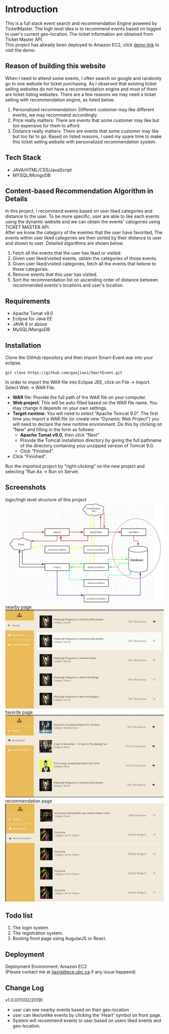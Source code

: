 # Introduction
This is a full stack event search and recommendation Engine powered by TicketMaster. 
The high level idea is to recommend events based on logged in user's current geo-location. 
The ticket information are obtained from Ticket Master API.  
This project has already been deployed to Amazon EC2, click [demo link](http://54.202.63.63/Event-Search-Recommendation-Engine/) to visit the demo.

## Reason of building this website
When I need to attend some events, I often search on google and randomly go to one website for ticket purchasing. 
As I observed that existing ticket selling websites do not have a recommendation engine and most of them are ticket listing websites.
There are a few reasons we may need a ticket selling with recommendation engine, as listed below.
1. Personalized recommendation: Different customer may like different events, we may recommend accordingly.
2. Price really matters: There are events that some customer may like but too expensive for them to afford.
3. Distance really matters: There are events that some customer may like but too far to go.
Based on listed reasons, I used my spare time to make this ticket selling website with personalized recommendation system.

## Tech Stack
* JAVA/HTML/CSS/JavaScript
* MYSQL/MongoDB

## Content-based Recommendation Algorithm in Details
In this project, I recommend events based on user liked categories and distance to the user.
To be more specific, user are able to like each events using the dynamic website and we can obtain the events' catogories using TICKET MASTER API.  
After we know the category of the eventes that the user have favorited, 
The events within user liked categories are then sorted by their distance to user and shown to user. 
Detailed algorithms are shown below. <br>
1. Fetch all the events that the user has liked or visited. 
2. Given user liked/visited events, obtain the categories of those events. 
3. Given user liked/visited categories, fetch all the events that belone to those categories. 
4. Remove events that this user has visited. 
5. Sort the recommendation list on ascending order of distance between recommended events's locations and user's location.

## Requirements
* Apache Tomat v9.0
* Eclipse for Java EE
* JAVA 8 or above
* MySQL/MangoDB

## Installation
Clone the GitHub repository and then import Smart-Event.war into your eclipse.

```
git clone https://github.com/gaojiaxi/SmartEvent.git
```
In order to import the WAR file into Eclipse JEE, click on File -> Import. Select Web -> WAR File.
* **WAR** file: Provide the full path of the WAR file on your computer.
* **Web project**: This will be auto-filled based on the WAR file name. You may change it depends on your own settings.
* **Target runtime**: You will need to select “Apache Tomcat 9.0”. The first time you import a WAR
file (or create new “Dynamic Web Project”) you will need to declare the new runtime environment. Do this by clicking on “New” and filling in the form as follows:
	* **Apache Tomat v9.0**, then click “Next”
	* Provide the Tomcat installation directory by giving the full pathname of the directory
containing your unzipped version of Tomcat 9.0.
	* Click “Finished”.
* Click "Finished".

Run the imported project by “right-clicking” on the new project and selecting “Run As -> Run on Server. <br>


## Screenshots
logic/high level structure of this project
![](https://github.com/gaojiaxi/SmartEvent/blob/master/demoPictures/highLevelStructure.jpg)
nearby page
![](https://github.com/gaojiaxi/SmartEvent/blob/master/demoPictures/nearby.jpg)
favorite page
![](https://github.com/gaojiaxi/SmartEvent/blob/master/demoPictures/favorite.jpg)
recommendation page
![](https://github.com/gaojiaxi/SmartEvent/blob/master/demoPictures/recommendation.jpg)


## Todo list
1. The login system
2. The registration system.
3. Booting front page using AugularJS or React.

## Deployment
Deployment Environment: Amazon EC2 <br>
(Please contact me at jiaxig@ece.ubc.ca if any issue happend)

## Change Log
v1.0.0(11/02/2019)<br>
* user can see nearby events based on their geo-location
* user can like/unlike events by clicking the 'Heart' symbol on front page.
* System will recommend events to user based on users liked events and geo-location.

